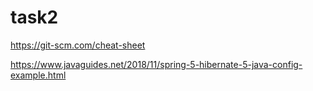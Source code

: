 # task2

https://git-scm.com/cheat-sheet

https://www.javaguides.net/2018/11/spring-5-hibernate-5-java-config-example.html


